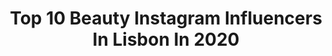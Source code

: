 ---
title: Top 10 Beauty Instagram Influencers In Lisbon In 2020
description: >-
  Find top beauty Instagram influencers in Lisbon in 2020. Most popular hashtags: #lisbon #beauty #portugal #stayhome.
platform: Instagram
profiles:
  - username: "nomen_graffiti"
    fullname: >-
      Nomen
    location: "Portugal"
    followers: 17177
    engagement: 207
    commentsToLikes: 0.064337
    avatar: "https://scontent-lhr8-1.cdninstagram.com/v/t51.2885-19/s320x320/54512013_2310992719170914_5527711953213980672_n.jpg?_nc_ht=scontent-lhr8-1.cdninstagram.com&_nc_ohc=36fK8ZpgvTgAX8gvSfr&oh=8462f6ae385fd237143ba7b1acbebaed&oe=5EBCC11F"
    verified: false
    hashtags: "#streetphotography, #strangerthings, #artcollectorworld, #graffitiporn"
  - username: "dr_marta_beauty"
    fullname: >-
      ✨ THE ART OF AESTHETICS ✨
    location: "Portugal"
    followers: 38595
    engagement: 137
    commentsToLikes: 0.142844
    avatar: "https://scontent-amt2-1.cdninstagram.com/v/t51.2885-19/s320x320/32488750_204954513453030_7977693029794316288_n.jpg?_nc_ht=scontent-amt2-1.cdninstagram.com&_nc_ohc=YDQz6y_3SP4AX9SxaXI&oh=9cb3e94b30f8fe0c57f444a5c102bf54&oe=5EB43C92"
    verified: false
    hashtags: "#lisboa, #dubaiaesthetics, #challenge, #world"
  - username: "ineescosta"
    fullname: >-
      Inês Costa| • Lifestyle
    location: "Portugal"
    followers: 44159
    engagement: 347
    commentsToLikes: 0.034765
    avatar: "https://scontent-lhr8-1.cdninstagram.com/v/t51.2885-19/s320x320/92196037_2590517071271843_5578588593909137408_n.jpg?_nc_ht=scontent-lhr8-1.cdninstagram.com&_nc_ohc=-3_vDMo67S4AX-CPwHi&oh=aee4271ecd73d9c35e2ec88de13fd672&oe=5EB985C7"
    verified: false
    hashtags: "#howtowear, #quarentena, #valentinesday, #pub"
  - username: "alicetrewinnard"
    fullname: >-
      Alice Trewinnard
    location: "Portugal"
    followers: 207944
    engagement: 755
    commentsToLikes: 0.002998
    avatar: "https://scontent-ams4-1.cdninstagram.com/v/t51.2885-19/s320x320/44392854_751231355237730_7241801403541225472_n.jpg?_nc_ht=scontent-ams4-1.cdninstagram.com&_nc_ohc=SN8kPhXq-NcAX9WLAAk&oh=6c6406d7a9c63f946a7a4059d93a06ee&oe=5EB87AA8"
    verified: true
    hashtags: "#fuckingfinally, #batistehair, #stayathome, #euficoemcasa"
  - username: "karina_kukshtel"
    fullname: >-
      KARINA KUKSHTEL
    location: "Portugal"
    followers: 58157
    engagement: 441
    commentsToLikes: 0.006975
    avatar: "https://scontent-lhr8-1.cdninstagram.com/v/t51.2885-19/s320x320/75196177_521538731962377_7253094268426780672_n.jpg?_nc_ht=scontent-lhr8-1.cdninstagram.com&_nc_ohc=W14X-LTVQwAAX_s31zJ&oh=25fea207987eb1e7de8cda7f14dcaf31&oe=5EBABF92"
    verified: false
    hashtags: "#modeling, #lisbon, #photo, #fashion"
  - username: "monicalice"
    fullname: >-
      Mónica Lice
    location: "Portugal"
    followers: 24490
    engagement: 154
    commentsToLikes: 0.038201
    avatar: "https://scontent-ams4-1.cdninstagram.com/v/t51.2885-19/s320x320/44528650_358031931639898_96234033666588672_n.jpg?_nc_ht=scontent-ams4-1.cdninstagram.com&_nc_ohc=DERlhiBHl6IAX9SaN1X&oh=0f269f06377da73a1559f480e3399484&oe=5EA5593B"
    verified: false
    hashtags: "#ikeadecor, #monicalicehome, #decora, #rockingchairs"
  - username: "anneachim"
    fullname: >-
      Ana Achim
    location: "Portugal"
    followers: 11453
    engagement: 901
    commentsToLikes: 0.015464
    avatar: "https://scontent-lhr8-1.cdninstagram.com/v/t51.2885-19/s320x320/74709963_2345654429079747_4050113671471300608_n.jpg?_nc_ht=scontent-lhr8-1.cdninstagram.com&_nc_ohc=bod-jOkRH_0AX9Ewfvc&oh=2de675e571a2129758934b4e34e073f5&oe=5EB8C096"
    verified: false
    hashtags: "#bikinibottom, #girls, #retr, #streetsofportugal"
  - username: "susanachaves"
    fullname: >-
      Susana Persson Chaves
    location: "Portugal"
    followers: 12301
    engagement: 220
    commentsToLikes: 0.170921
    avatar: "https://scontent-ams4-1.cdninstagram.com/v/t51.2885-19/s320x320/75472247_445127112869205_7670243091604832256_n.jpg?_nc_ht=scontent-ams4-1.cdninstagram.com&_nc_ohc=Id2IBMpEfbYAX9Eoq4G&oh=2bada28df20ae5d2a893ea5e8e995a92&oe=5EB5BDC6"
    verified: false
    hashtags: "#scentoftheday, #flightmode, #vintageairplane, #newbeauty"
  - username: "rutesimao"
    fullname: >-
      RUTE SIMÃO
    location: "Portugal"
    followers: 14602
    engagement: 1014
    commentsToLikes: 0.513438
    avatar: "https://scontent-ams4-1.cdninstagram.com/v/t51.2885-19/s320x320/92367059_914859675632014_3374026522762412032_n.jpg?_nc_ht=scontent-ams4-1.cdninstagram.com&_nc_ohc=Q8lln18VrFgAX_oGnjV&oh=a57c5a784703a6e87a7ae5ceb18238dd&oe=5EB9C70A"
    verified: false
    hashtags: "#instahealth, #wanderlusting, #blackfriday, #photographylovers"
  - username: "bruna_danin"
    fullname: >-
      Brunadanin
    location: "Portugal"
    followers: 11981
    engagement: 912
    commentsToLikes: 0.205262
    avatar: "https://scontent-amt2-1.cdninstagram.com/v/t51.2885-19/s320x320/89442766_1080328975699610_288725611650744320_n.jpg?_nc_ht=scontent-amt2-1.cdninstagram.com&_nc_ohc=rKvyzlK0IbsAX_TNKT_&oh=073f2904df56eb5edb85e7cc3628bb16&oe=5EBA75EA"
    verified: false
    hashtags: "#ootd, #woman, #seaside, #instagram"
---